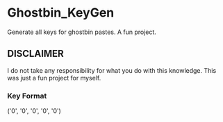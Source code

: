 # Ghostbin_KeyGen
Generate all keys for ghostbin pastes. A fun project. 

## DISCLAIMER 
I do not take any responsibility for what you do with this knowledge. This was just a fun project for myself. 

### Key Format
('0', '0', '0', '0', '0')

